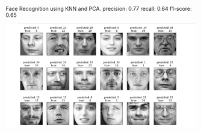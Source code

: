 Face Recognition using KNN and PCA.
precision: 0.77
recall: 0.64 
f1-score: 0.65

![alt Final Results](./screenshots/img.png)


